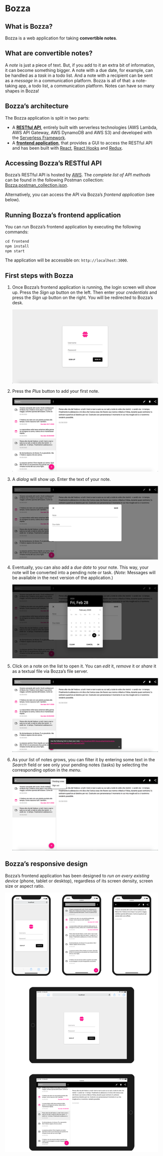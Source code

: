 # Bozza

## What is Bozza?
Bozza is a web application for taking **convertible notes**.

## What are convertible notes?
A *note* is just a piece of text. But, if you add to it an extra bit of information, it can become something bigger. A note with a due date, for example, can be handled as a *task* in a todo list. And a note with a recipient can be sent as a *message* in a communication platform. Bozza is all of that: a note-taking app, a todo list, a communication platform. Notes can have so many shapes in Bozza!

## Bozza’s architecture
The Bozza application is split in two parts:
* A **[RESTful API](https://github.com/aisva/bozza/tree/master/backend)**, entirely built with serverless technologies (AWS Lambda, AWS API Gateway, AWS DynamoDB and AWS S3) and developed with the [Serverless Framework](https://serverless.com).
* A **[frontend application](https://github.com/aisva/bozza/tree/master/frontend)**, that provides a GUI to access the RESTful API and has been built with [React](https://reactjs.org/), [React Hooks](https://reactjs.org/docs/hooks-intro.html) and [Redux](https://redux.js.org/).

## Accessing Bozza’s RESTful API
Bozza’s RESTful API is hosted by [AWS](https://aws.amazon.com/). The *complete list of API methods* can be found in the following Postman collection: [Bozza.postman_collection.json](https://github.com/aisva/bozza/blob/master/backend/Bozza.postman_collection.json).

Alternatively, you can access the API via Bozza’s *frontend application* (see below). 

## Running Bozza’s frontend application
You can run Bozza’s frontend application by executing the following commands:

```
cd frontend
npm install
npm start
```

The application will be accessible on: `http://localhost:3000`.

## First steps with Bozza

1. Once Bozza’s frontend application is running, the login screen will show up. Press the *Sign up* button on the left. Then enter your *credentials* and press the *Sign up* button on the right. You will be redirected to Bozza’s desk.

   ![bozza_1](https://github.com/aisva/bozza/raw/master/readme-images/bozza_1.png)

2. Press the *Plus* button to add your first note.

   ![bozza_2](https://github.com/aisva/bozza/raw/master/readme-images/bozza_2.png)

3. A *dialog* will show up. Enter the text of your note.

   ![bozza_3](https://github.com/aisva/bozza/raw/master/readme-images/bozza_3.png)

4. Eventually, you can also add a *due date* to your note. This way, your note will be converted into a pending note or task. (*Note:* Messages will be available in the next version of the application.)

   ![bozza_4](https://github.com/aisva/bozza/raw/master/readme-images/bozza_4.png)

5. Click on a note on the list to open it. You can *edit* it, *remove* it or *share* it as a textual file via Bozza’s file server.

   ![bozza_5](https://github.com/aisva/bozza/raw/master/readme-images/bozza_5.png)

6. As your list of notes grows, you can filter it by entering some text in the *Search* field or see only your pending notes (tasks) by selecting the corresponding option in the *menu*.

   ![bozza_6](https://github.com/aisva/bozza/raw/master/readme-images/bozza_6.png)

## Bozza’s responsive design
Bozza’s frontend application has been designed to *run on every existing device* (phone, tablet or desktop), regardless of its screen density, screen size or aspect ratio.

![bozza_responsive](https://github.com/aisva/bozza/raw/master/readme-images/bozza_responsive.png)